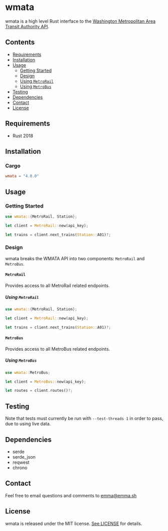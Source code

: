 # wmata
wmata is a high level Rust interface to the [Washington Metropolitan Area Transit Authority API](https://developer.wmata.com).

## Contents
- [Requirements](#requirements)
- [Installation](#installation)
- [Usage](#usage)
    - [Getting Started](#getting-started)
    - [Design](#design)
    - [Using `MetroRail`](#using-MetroRail)
    - [Using `MetroBus`](#using-MetroBus)
- [Testing](#testing)
- [Dependencies](#dependencies)
- [Contact](#contact)
- [License](#license)

## Requirements
- Rust 2018

## Installation

### Cargo
```toml
wmata = "4.0.0"
```

## Usage

### Getting Started
```rust
use wmata::{MetroRail, Station};

let client = MetroRail::new(api_key);

let trains = client.next_trains(Station::A01)?;
```

### Design
wmata breaks the WMATA API into two components: `MetroRail` and `MetroBus`.

#### `MetroRail`
Provides access to all MetroRail related endpoints.

##### Using `MetroRail`
```rust
use wmata::{MetroRail, Station};

let client = MetroRail::new(api_key);

let trains = client.next_trains(Station::A01)?;
```

#### `MetroBus`
Provides access to all MetroBus related endpoints.


##### Using `MetroBus`
```rust
use wmata::MetroBus;

let client = MetroBus::new(api_key);

let routes = client.routes()?;
```

## Testing
Note that tests must currently be run with `--test-threads 1` in order to pass, due to using live data.

## Dependencies
- serde
- serde_json
- reqwest
- chrono

## Contact
Feel free to email questions and comments to [emma@emma.sh](mailto:emma@emma.sh)

## License

wmata is released under the MIT license. [See LICENSE](https://github.com/emma-foster/wmata/blob/master/LICENSE) for details.
